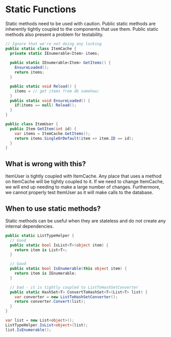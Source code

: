 # Static Functions

Static methods need to be used with caution. Public static methods are inherently tightly coupled to the components that use them. Public static methods also present a problem for testability.

```c#
// Ignore that we're not doing any locking
public static class ItemCache {
  private static IEnumerable<Item> items;
  
  public static IEnumerable<Item> GetItems() {
    EnsureLoaded();
    return items;
  }

  public static void Reload() {
    items = // get items from db somehow;
  }
  public static void EnsureLoaded() {
    if(items == null) Reload();
  }
}

public class ItemUser {
  public Item GetItem(int id) {
    var items = ItemCache.GetItems();
    return items.SingleOrDefault(item => item.ID == id);
  }
}
```

## What is wrong with this?
ItemUser is tightly coupled with ItemCache. Any place that uses a method on ItemCache will be tightly coupled to it. If we need to change ItemCache, we will end up needing to make a large number of changes. Furthermore, we cannot properly test ItemUser as it will make calls to the database.

## When to use static methods?
Static methods can be useful when they are stateless and do not create any internal dependencies.

```c#
public static ListTypeHelper {
  // Good
  public static bool IsList<T>(object item) {
    return item is List<T>;
  }

  // Good
  public static bool IsEnumerable(this object item) {
    return item is IEnumerable;
  }

  // bad - it is tightly coupled to ListToHashSetConverter
  public static HashSet<T> ConvertToHashSet<T>(List<T> list) {
    var converter = new ListToHashSetConverter();
    return converter.Convert(list);
  }
}

var list = new List<object>();
ListTypeHelper.IsList<object>(list);
list.IsEnumerable();
```